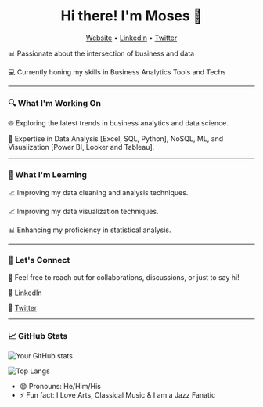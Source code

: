 <html>
<!--**MosesKortu/MosesKortu** is a ✨ _special_ ✨ repository because its `README.md` (this file) appears on your GitHub profile.-->


<h1 align="center">Hi there! I'm Moses 👋</h1>  

<p align="center">
  <a href="">Website</a> •
  <a href="https://www.linkedin.com/in/moses-k-63961b111/">LinkedIn</a> •
  <a href="https://twitter.com/MosesKortu">Twitter</a>
</p>


📊 Passionate about the intersection of business and data

💻 Currently honing my skills in Business Analytics Tools and Techs

<hr/>

### 🔍 What I'm Working On

🌐 Exploring the latest trends in business analytics and data science.

🚀 Expertise in Data Analysis [Excel, SQL, Python], NoSQL, ML, and Visualization [Power BI, Looker and Tableau].
<hr/>

### 🌱 What I'm Learning

📈 Improving my data cleaning and analysis techniques.

📈 Improving my data visualization techniques.

📊 Enhancing my proficiency in statistical analysis.
<hr/>

### 🤝 Let's Connect

📧 Feel free to reach out for collaborations, discussions, or just to say hi!

🔗 [LinkedIn](https://www.linkedin.com/in/moses-k-63961b111/)

🔗 [Twitter](https://twitter.com/MosesKortu)
<hr/>

### 📈 GitHub Stats
![Your GitHub stats](https://github-readme-stats.vercel.app/api?username=MosesKortu&show_icons=true)

![Top Langs](https://github-readme-stats.vercel.app/api/top-langs/?username=MosesKortu&layout=compact)


<!-- Add any additional sections you'd like to include -->
- 😄 Pronouns: He/Him/His
- ⚡ Fun fact:  I Love Arts, Classical Music & I am a Jazz Fanatic 
</html>

